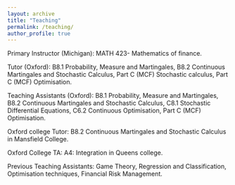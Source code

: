```yaml
---
layout: archive
title: "Teaching"
permalink: /teaching/
author_profile: true
---
```

Primary Instructor (Michigan): MATH 423- Mathematics of finance.

Tutor (Oxford):  B8.1 Probability, Measure and Martingales, B8.2 Continuous Martingales and Stochastic Calculus, Part C (MCF) Stochastic calculus, Part C (MCF) Optimisation.

Teaching Assistants (Oxford): B8.1 Probability, Measure and Martingales, B8.2 Continuous Martingales and Stochastic Calculus,  C8.1 Stochastic Differential Equations, C6.2 Continuous Optimisation,  Part C (MCF) Optimisation.

Oxford college Tutor: B8.2 Continuous Martingales and Stochastic Calculus in Mansfield College.

Oxford College TA: A4: Integration in Queens college.

Previous Teaching Assistants: Game Theory,  Regression and Classification, Optimisation techniques,  Financial Risk Management.


